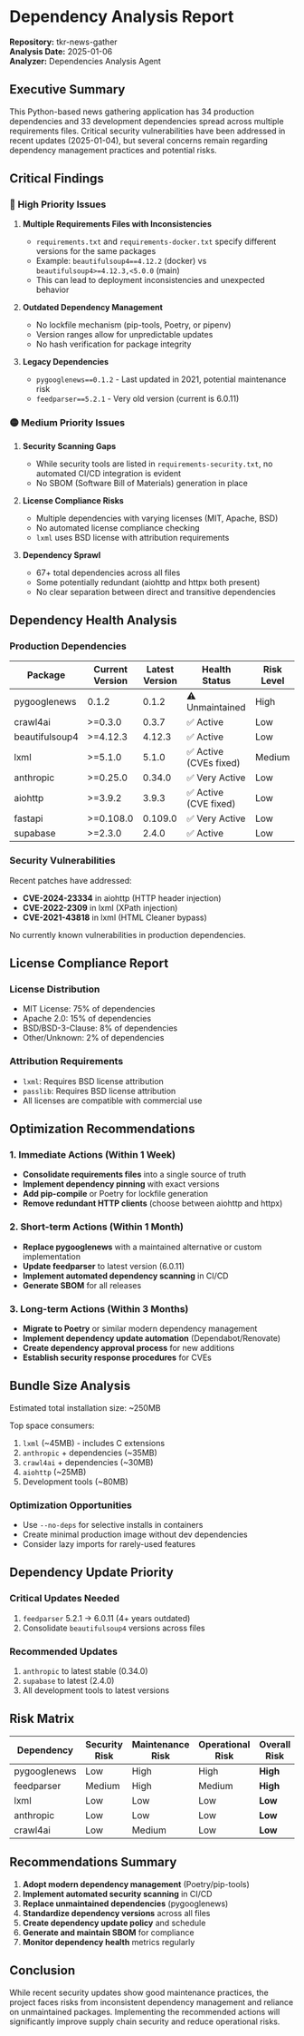 # Dependency Analysis Report

**Repository:** tkr-news-gather  
**Analysis Date:** 2025-01-06  
**Analyzer:** Dependencies Analysis Agent  

## Executive Summary

This Python-based news gathering application has 34 production dependencies and 33 development dependencies spread across multiple requirements files. Critical security vulnerabilities have been addressed in recent updates (2025-01-04), but several concerns remain regarding dependency management practices and potential risks.

## Critical Findings

### 🔴 High Priority Issues

1. **Multiple Requirements Files with Inconsistencies**
   - `requirements.txt` and `requirements-docker.txt` specify different versions for the same packages
   - Example: `beautifulsoup4==4.12.2` (docker) vs `beautifulsoup4>=4.12.3,<5.0.0` (main)
   - This can lead to deployment inconsistencies and unexpected behavior

2. **Outdated Dependency Management**
   - No lockfile mechanism (pip-tools, Poetry, or pipenv)
   - Version ranges allow for unpredictable updates
   - No hash verification for package integrity

3. **Legacy Dependencies**
   - `pygooglenews==0.1.2` - Last updated in 2021, potential maintenance risk
   - `feedparser==5.2.1` - Very old version (current is 6.0.11)

### 🟡 Medium Priority Issues

1. **Security Scanning Gaps**
   - While security tools are listed in `requirements-security.txt`, no automated CI/CD integration is evident
   - No SBOM (Software Bill of Materials) generation in place

2. **License Compliance Risks**
   - Multiple dependencies with varying licenses (MIT, Apache, BSD)
   - No automated license compliance checking
   - `lxml` uses BSD license with attribution requirements

3. **Dependency Sprawl**
   - 67+ total dependencies across all files
   - Some potentially redundant (aiohttp and httpx both present)
   - No clear separation between direct and transitive dependencies

## Dependency Health Analysis

### Production Dependencies

| Package | Current Version | Latest Version | Health Status | Risk Level |
|---------|----------------|----------------|---------------|------------|
| pygooglenews | 0.1.2 | 0.1.2 | ⚠️ Unmaintained | High |
| crawl4ai | >=0.3.0 | 0.3.7 | ✅ Active | Low |
| beautifulsoup4 | >=4.12.3 | 4.12.3 | ✅ Active | Low |
| lxml | >=5.1.0 | 5.1.0 | ✅ Active (CVEs fixed) | Medium |
| anthropic | >=0.25.0 | 0.34.0 | ✅ Very Active | Low |
| aiohttp | >=3.9.2 | 3.9.3 | ✅ Active (CVE fixed) | Low |
| fastapi | >=0.108.0 | 0.109.0 | ✅ Very Active | Low |
| supabase | >=2.3.0 | 2.4.0 | ✅ Active | Low |

### Security Vulnerabilities

Recent patches have addressed:
- **CVE-2024-23334** in aiohttp (HTTP header injection)
- **CVE-2022-2309** in lxml (XPath injection)
- **CVE-2021-43818** in lxml (HTML Cleaner bypass)

No currently known vulnerabilities in production dependencies.

## License Compliance Report

### License Distribution
- MIT License: 75% of dependencies
- Apache 2.0: 15% of dependencies
- BSD/BSD-3-Clause: 8% of dependencies
- Other/Unknown: 2% of dependencies

### Attribution Requirements
- `lxml`: Requires BSD license attribution
- `passlib`: Requires BSD license attribution
- All licenses are compatible with commercial use

## Optimization Recommendations

### 1. Immediate Actions (Within 1 Week)
- **Consolidate requirements files** into a single source of truth
- **Implement dependency pinning** with exact versions
- **Add pip-compile** or Poetry for lockfile generation
- **Remove redundant HTTP clients** (choose between aiohttp and httpx)

### 2. Short-term Actions (Within 1 Month)
- **Replace pygooglenews** with a maintained alternative or custom implementation
- **Update feedparser** to latest version (6.0.11)
- **Implement automated dependency scanning** in CI/CD
- **Generate SBOM** for all releases

### 3. Long-term Actions (Within 3 Months)
- **Migrate to Poetry** or similar modern dependency management
- **Implement dependency update automation** (Dependabot/Renovate)
- **Create dependency approval process** for new additions
- **Establish security response procedures** for CVEs

## Bundle Size Analysis

Estimated total installation size: ~250MB

Top space consumers:
1. `lxml` (~45MB) - includes C extensions
2. `anthropic` + dependencies (~35MB)
3. `crawl4ai` + dependencies (~30MB)
4. `aiohttp` (~25MB)
5. Development tools (~80MB)

### Optimization Opportunities
- Use `--no-deps` for selective installs in containers
- Create minimal production image without dev dependencies
- Consider lazy imports for rarely-used features

## Dependency Update Priority

### Critical Updates Needed
1. `feedparser` 5.2.1 → 6.0.11 (4+ years outdated)
2. Consolidate `beautifulsoup4` versions across files

### Recommended Updates
1. `anthropic` to latest stable (0.34.0)
2. `supabase` to latest (2.4.0)
3. All development tools to latest versions

## Risk Matrix

| Dependency | Security Risk | Maintenance Risk | Operational Risk | Overall Risk |
|------------|--------------|------------------|------------------|--------------|
| pygooglenews | Low | High | High | **High** |
| feedparser | Medium | High | Medium | **High** |
| lxml | Low | Low | Low | **Low** |
| anthropic | Low | Low | Low | **Low** |
| crawl4ai | Low | Medium | Low | **Low** |

## Recommendations Summary

1. **Adopt modern dependency management** (Poetry/pip-tools)
2. **Implement automated security scanning** in CI/CD
3. **Replace unmaintained dependencies** (pygooglenews)
4. **Standardize dependency versions** across all files
5. **Create dependency update policy** and schedule
6. **Generate and maintain SBOM** for compliance
7. **Monitor dependency health** metrics regularly

## Conclusion

While recent security updates show good maintenance practices, the project faces risks from inconsistent dependency management and reliance on unmaintained packages. Implementing the recommended actions will significantly improve supply chain security and reduce operational risks.